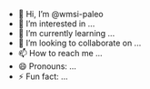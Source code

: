 - 👋 Hi, I’m @wmsi-paleo
- 👀 I’m interested in ...
- 🌱 I’m currently learning ...
- 💞️ I’m looking to collaborate on ...
- 📫 How to reach me ...
- 😄 Pronouns: ...
- ⚡ Fun fact: ...

<!---
wmsi-paleo/wmsi-paleo is a ✨ special ✨ repository because its `README.md` (this file) appears on your GitHub profile.
You can click the Preview link to take a look at your changes.
--->
